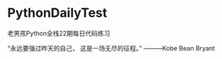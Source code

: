 # PythonDailyTest
老男孩Python全栈22期每日代码练习

“永远要强过昨天的自己，
 这是一场无尽的征程。”
                      ———Kobe Bean Bryant
